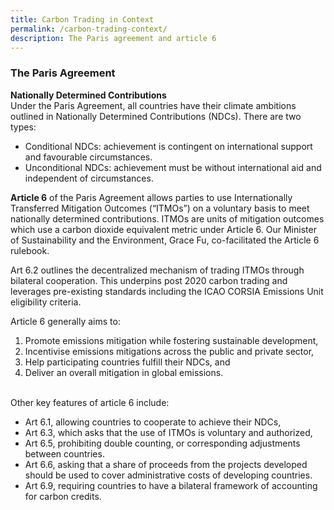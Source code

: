 ```yaml
---
title: Carbon Trading in Context
permalink: /carbon-trading-context/
description: The Paris agreement and article 6
---
```

### The Paris Agreement <br>

**Nationally Determined Contributions** <br>
Under the Paris Agreement, all countries have their climate ambitions outlined in Nationally Determined Contributions (NDCs). There are two types:

* Conditional NDCs: achievement is contingent on international support and favourable circumstances.
* Unconditional NDCs: achievement must be without international aid and independent of circumstances.

**Article 6** of the Paris Agreement allows parties to use Internationally Transferred Mitigation Outcomes (“ITMOs”) on a voluntary basis to meet nationally determined contributions. ITMOs are units of mitigation outcomes which use a carbon dioxide equivalent metric under Article 6. Our Minister of Sustainability and the Environment, Grace Fu, co-facilitated the Article 6 rulebook.

Art 6.2 outlines the decentralized mechanism of trading ITMOs through bilateral cooperation. This underpins post 2020 carbon trading and leverages pre-existing standards including the ICAO CORSIA Emissions Unit eligibility criteria. 

Article 6 generally aims to:
1) Promote emissions mitigation while fostering sustainable development,
2) Incentivise emissions mitigations across the public and private sector,
3) Help participating countries fulfill their NDCs, and
4) Deliver an overall mitigation in global emissions.

<br>
Other key features of article 6 include:

* Art 6.1, allowing countries to cooperate to achieve their NDCs,
* Art 6.3, which asks that the use of ITMOs is voluntary and authorized,
* Art 6.5, prohibiting double counting, or corresponding adjustments between countries.
* Art 6.6, asking that a share of proceeds from the projects developed should be used to cover administrative costs of developing countries.
* Art 6.9, requiring countries to have a bilateral framework of accounting for carbon credits.